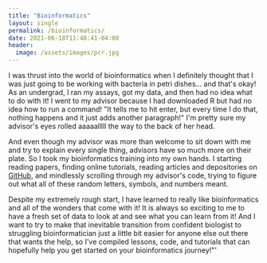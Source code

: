 ```yaml
---
title: "Bioinformatics"
layout: single
permalink: /bioinformatics/
date: 2021-06-18T11:48:41-04:00
header:
  image: /assets/images/pcr.jpg
---
```

I was thrust into the world of bioinformatics when I definitely thought that I was just going to be working with bacteria in petri dishes... and that's okay! As an undergrad, I ran my assays, got my data, and then had no idea what to do with it! I went to my advisor because I had downloaded R but had no idea how to run a command! "It tells me to hit enter, but every time I do that, nothing happens and it just adds another paragraph!" I'm pretty sure my advisor's eyes rolled aaaaalllll the way to the back of her head.

And even though my advisor was more than welcome to sit down with me and try to explain every single thing, advisors have so much more on their plate. So I took my bioinformatics training into my own hands. I starting reading papers, finding online tutorials, reading articles and depositories on [GitHub](https://github.com), and mindlessly scrolling through my advisor's code, trying to figure out what all of these random letters, symbols, and numbers meant.

Despite my extremely rough start, I have learned to really like bioinformatics and all of the wonders that come with it! It is always so exciting to me to have a fresh set of data to look at and see what you can learn from it! And I want to try to make that inevitable transition from confident biologist to struggling bioinformatician just a little bit easier for anyone else out there that wants the help, so I've compiled lessons, code, and tutorials that can hopefully help you get started on your bioinformatics journey!"'
